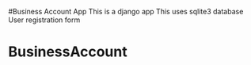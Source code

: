 #Business Account App
This is a django app
This uses sqlite3 database
User registration form
# BusinessAccount
